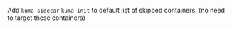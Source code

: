Add `kuma-sidecar` `kuma-init` to default list of skipped containers. (no need to target these containers)
